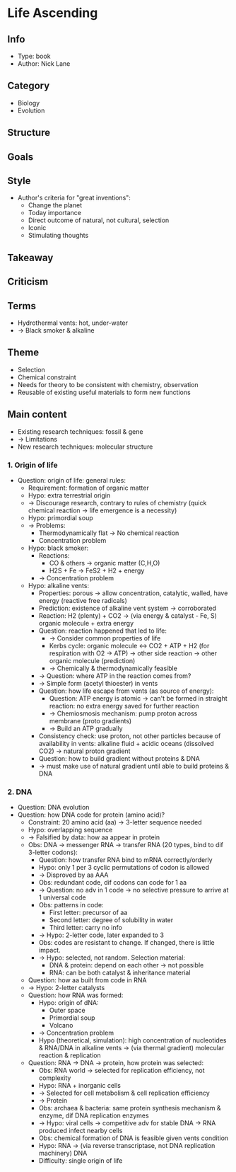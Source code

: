 # Life Ascending

## Info
- Type: book
- Author: Nick Lane

## Category
- Biology
- Evolution

## Structure

## Goals

## Style
- Author's criteria for "great inventions":
  - Change the planet
  - Today importance
  - Direct outcome of natural, not cultural, selection
  - Iconic
  - Stimulating thoughts

## Takeaway

## Criticism

## Terms
- Hydrothermal vents: hot, under-water
- -> Black smoker & alkaline

## Theme
- Selection
- Chemical constraint
- Needs for theory to be consistent with chemistry, observation
- Reusable of existing useful materials to form new functions

## Main content
- Existing research techniques: fossil & gene
- -> Limitations
- New research techniques: molecular structure

### 1. Origin of life
- Question: origin of life: general rules:
  - Requirement: formation of organic matter
  - Hypo: extra terrestrial origin
  - -> Discourage research, contrary to rules of chemistry (quick chemical reaction -> life emergence is a necessity)
  - Hypo: primordial soup
  - -> Problems:
    - Thermodynamically flat -> No chemical reaction
    - Concentration problem
  - Hypo: black smoker:
    - Reactions:
      - CO & others -> organic matter (C,H,O)
      - H2S + Fe -> FeS2 + H2 + energy
    - -> Concentration problem
  - Hypo: alkaline vents:
    - Properties: porous -> allow concentration, catalytic, walled, have energy (reactive free radicals)
    - Prediction: existence of alkaline vent system -> corroborated
    - Reaction: H2 (plenty) + CO2 -> (via energy & catalyst - Fe, S) organic molecule + extra energy
    - Question: reaction happened that led to life:
      - -> Consider common properties of life
      - Kerbs cycle: organic molecule <-> CO2 + ATP + H2 (for respiration with O2 -> ATP)
      -> other side reaction -> other organic molecule (prediction)
      - -> Chemically & thermodynamically feasible
    - -> Question: where ATP in the reaction comes from?
    - -> Simple form (acetyl thioester) in vents
    - Question: how life escape from vents (as source of energy):
      - Question: ATP energy is atomic -> can't be formed in straight reaction: no extra energy saved for further reaction
      - -> Chemiosmosis mechanism: pump proton across membrane (proto gradients)
      - -> Build an ATP gradually
    - Consistency check: use proton, not other particles because of availability in vents:
    alkaline fluid + acidic oceans (dissolved CO2) -> natural proton gradient
    - Question: how to build gradient without proteins & DNA
    - -> must make use of natural gradient until able to build proteins & DNA

### 2. DNA
- Question: DNA evolution
- Question: how DNA code for protein (amino acid)?
  - Constraint: 20 amino acid (aa) -> 3-letter sequence needed
  - Hypo: overlapping sequence
  - -> Falsified by data: how aa appear in protein
  - Obs: DNA -> messenger RNA -> transfer RNA (20 types, bind to dif 3-letter codons):
    - Question: how transfer RNA bind to mRNA correctly/orderly
    - Hypo: only 1 per 3 cyclic permutations of codon is allowed
    - -> Disproved by aa AAA
    - Obs: redundant code, dif codons can code for 1 aa
    - -> Question: no adv in 1 code -> no selective pressure to arrive at 1 universal code
    - Obs: patterns in code:
      - First letter: precursor of aa
      - Second letter: degree of solubility in water
      - Third letter: carry no info
    - -> Hypo: 2-letter code, later expanded to 3
    - Obs: codes are resistant to change. If changed, there is little impact.
    - -> Hypo: selected, not random. Selection material:
      - DNA & protein: depend on each other -> not possible
      - RNA: can be both catalyst & inheritance material
  - Question: how aa built from code in RNA
  - -> Hypo: 2-letter catalysts
  - Question: how RNA was formed:
    - Hypo: origin of dNA:  
      - Outer space
      - Primordial soup
      - Volcano
    - -> Concentration problem
    - Hypo (theoretical, simulation): high concentration of nucleotides & RNA/DNA in alkaline vents
    -> (via thermal gradient) molecular reaction & replication
  - Question: RNA -> DNA -> protein, how protein was selected:
    - Obs: RNA world -> selected for replication efficiency, not complexity
    - Hypo: RNA + inorganic cells
    - -> Selected for cell metabolism & cell replication efficiency
    - -> Protein
    - Obs: archaea & bacteria: same protein synthesis mechanism & enzyme, dif DNA replication enzymes
    - -> Hypo: viral cells -> competitive adv for stable DNA -> RNA produced infect nearby cells
    - Obs: chemical formation of DNA is feasible given vents condition
    - Hypo: RNA -> (via reverse transcriptase, not DNA replication machinery) DNA
    - Difficulty: single origin of life